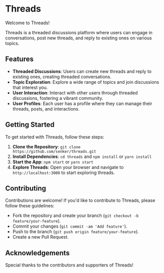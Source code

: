 # Threads

Welcome to Threads!

Threads is a threaded discussions platform where users can engage in conversations, post new threads, and reply to existing ones on various topics.

## Features

- **Threaded Discussions**: Users can create new threads and reply to existing ones, creating threaded conversations.
- **Topic Exploration**: Explore a wide range of topics and join discussions that interest you.
- **User Interaction**: Interact with other users through threaded discussions, fostering a vibrant community.
- **User Profiles**: Each user has a profile where they can manage their threads, posts, and interactions.

## Getting Started

To get started with Threads, follow these steps:

1. **Clone the Repository**: `git clone https://github.com/senker/threads.git`
2. **Install Dependencies**: `cd threads` and `npm install` or `yarn install`
3. **Start the App**: `npm start` or `yarn start`
4. **Explore Threads**: Open your browser and navigate to `http://localhost:3000` to start exploring threads.

## Contributing

Contributions are welcome! If you'd like to contribute to Threads, please follow these guidelines:

- Fork the repository and create your branch (`git checkout -b feature/your-feature`).
- Commit your changes (`git commit -am 'Add feature'`).
- Push to the branch (`git push origin feature/your-feature`).
- Create a new Pull Request.

## Acknowledgements

Special thanks to the contributors and supporters of Threads!
